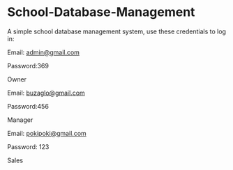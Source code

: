 # School-Database-Management

A simple school database management system,
use these credentials to log in:

Email: admin@gmail.com

Password:369

Owner

Email: buzaglo@gmail.com	

Password:456

Manager

Email: pokipoki@gmail.com

Password: 123

Sales
